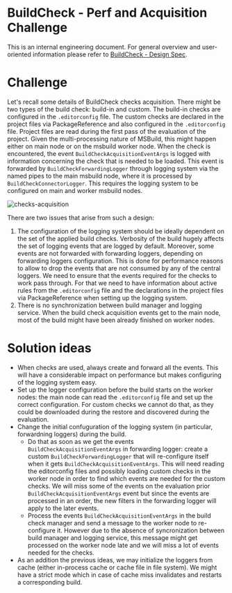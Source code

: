 # BuildCheck - Perf and Acquisition Challenge

This is an internal engineering document. For general overview and user-oriented information please refer to [BuildCheck - Design Spec](BuildCheck.md).

# Challenge

Let's recall some details of BuildCheck checks acquisition. There might be two types of the build check: build-in and custom. 
The build-in checks are configured in the `.editorconfig` file. The custom checks are declared in the project files via PackageReference and also configured in the `.editorconfig` file.
Project files are read during the first pass of the evaluation of the project. Given the multi-processing nature of MSBuild, this might happen either on main node or on the msbuild worker node. When the check is encountered, the event `BuildCheckAcquisitionEventArgs` is logged with information concerning the check that is needed to be loaded. This event is forwarded by `BuildCheckForwardingLogger` through logging system via the named pipes to the main msbuild node, where it is processed by `BuildCheckConnectorLogger`. This requires the logging system to be configured on main and worker msbuild nodes. 

![checks-acquisition](checks-acquisition.png)

There are two issues that arise from such a design:
1. The configuration of the logging system should be ideally dependent on the set of the applied build checks. Verbosity of the build hugely affects the set of logging events that are logged by default. Moreover, some events are not forwarded with forwarding loggers, depending on forwarding loggers configuration. This is done for performance reasons to allow to drop the events that are not consumed by any of the central loggers. We need to ensure that the events required for the checks to work pass through. For that we need to have information about active rules from the `.editorconfig` file and the declarations in the project files via PackageReference when setting up the logging system.
2. There is no synchronization between build manager and logging service. When the build check acquisition events get to the main node, most of the build might have been already finished on worker nodes.

# Solution ideas

- When checks are used, always create and forward all the events. This will have a considerable impact on performance but makes configuring of the logging system easy.
- Set up the logger configuration before the build starts on the worker nodes: the main node can read the `.editorconfig` file and set up the correct configuration. For custom checks we cannot do that, as they could be downloaded during the restore and discovered during the evaluation. 
- Change the initial confuguration of the logging system (in particular, forwardning loggers) during the build. 
    - Do that as soon as we get the events `BuildCheckAcquisitionEventArgs` in forwarding logger: create a custom `BuildCheckForwardingLogger` that will re-configure itself when it gets `BuildCheckAcquisitionEventArgs`. This will need reading the editorconfig files and possibly loading custom checks in the worker node in order to find which events are needed for the custom checks. We will miss some of the events on the evaluation prior `BuildCheckAcquisitionEventArgs` event but since the events are processed in an order, the new filters in the forwarding logger will apply to the later events.
    - Process the events `BuildCheckAcquisitionEventArgs` in the build check manager and send a message to the worker node to re-configure it. However due to the absence of syncronization between build manager and logging service, this message might get processed on the worker node late and we will miss a lot of events needed for the checks.  
- As an addition the previous ideas, we may initialize the loggers from cache (either in-process cache or cache file in file system). We might have a strict mode which in case of cache miss invalidates and restarts a corresponding build.
